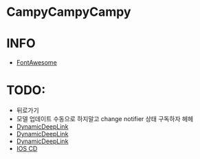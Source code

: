 # CampyCampyCampy


# INFO
* [FontAwesome](https://fontawesome.com/v5.15/icons?d=gallery&p=2)



# TODO:
* 뒤로가기
* 모델 업데이트 수동으로 하지말고 change notifier 상태 구독하자 헤헤
* [DynamicDeepLink](https://firebase.flutter.dev/docs/dynamic-links/overview/)
* [DynamicDeepLink](https://firebase.google.com/products/dynamic-links)
* [DynamicDeepLink](https://eunjin3786.tistory.com/292)
* [IOS CD](https://docs.github.com/en/actions/deployment/deploying-xcode-applications/installing-an-apple-certificate-on-macos-runners-for-xcode-development)